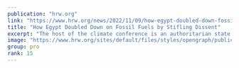 ```yaml
---
publication: "hrw.org"
link: "https://www.hrw.org/news/2022/11/09/how-egypt-doubled-down-fossil-fuels-stifling-dissent"
title: "How Egypt Doubled Down on Fossil Fuels by Stifling Dissent"
excerpt: "The host of the climate conference is an authoritarian state that depends on dirty energy and forcibly silences its domestic environmentalist movement."
image: "https://www.hrw.org/sites/default/files/styles/opengraph/public/media_2022/11/202211ehr_egypt_cop27_fossilfuels.jpg?h=e74c7395&itok=FU7O_l9W"
group: pro
rank: 15
---
```


